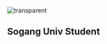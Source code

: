 ![transparent](https://capsule-render.vercel.app/api?type=transparent&fontColor=703ee5&text=Hi%20There&height=150&fontSize=60&desc=Changho's%20Github&descAlignY=75&descAlign=60)


## Sogang Univ Student 



<!--
**andychyou/andychyou** is a ✨ _special_ ✨ repository because its `README.md` (this file) appears on your GitHub profile.

Here are some ideas to get you started:

- 🔭 I’m currently working on ...
- 🌱 I’m currently learning ...
- 👯 I’m looking to collaborate on ...
- 🤔 I’m looking for help with ...
- 💬 Ask me about ...
- 📫 How to reach me: ...
- 😄 Pronouns: ...
- ⚡ Fun fact: ...
-->

